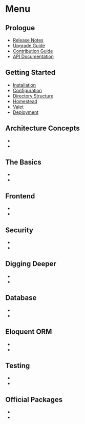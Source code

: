 # Menu

## Prologue
  - [Release Notes](releases.md)
  - [Upgrade Guide](upgrade.md)
  - [Contribution Guide](contributions.md)
  - [API Documentation](https://laravel.com/api/5.6)
  
## Getting Started
  - [Installation](installation.md)
  - [Configuration](configuration.md)
  - [Directory Structure](structure.md)
  - [Homestead](homestead.md)
  - [Valet](valet.md)
  - [Deployment](deployment.md)
  
## Architecture Concepts
  - []()
  - []()
  
## The Basics
  - []()
  - []()
  
## Frontend
  - []()
  - []()
  
## Security
  - []()
  - []()
  
## Digging Deeper
  - []()
  - []()
  
## Database
  - []()
  - []()
  
## Eloquent ORM
  - []()
  - []()
  
## Testing
  - []()
  - []()
  
## Official Packages
  - []()
  - []()
